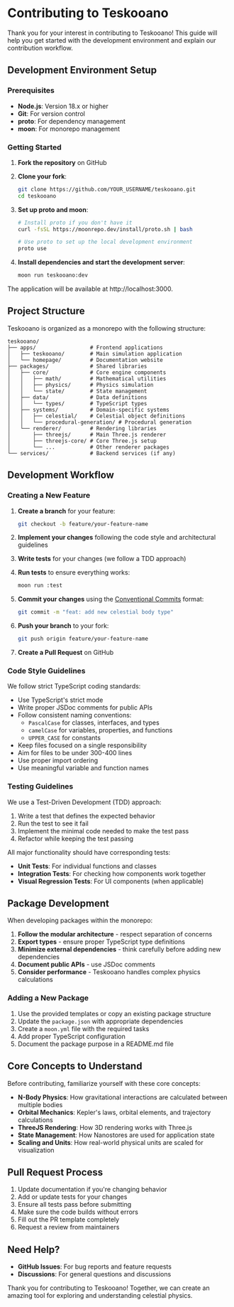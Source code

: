 # Contributing to Teskooano

Thank you for your interest in contributing to Teskooano! This guide will help you get started with the development environment and explain our contribution workflow.

## Development Environment Setup

### Prerequisites

- **Node.js**: Version 18.x or higher
- **Git**: For version control
- **proto**: For dependency management
- **moon**: For monorepo management

### Getting Started

1. **Fork the repository** on GitHub

2. **Clone your fork**:
   ```bash
   git clone https://github.com/YOUR_USERNAME/teskooano.git
   cd teskooano
   ```

3. **Set up proto and moon**:
   ```bash
   # Install proto if you don't have it
   curl -fsSL https://moonrepo.dev/install/proto.sh | bash
   
   # Use proto to set up the local development environment
   proto use
   ```

4. **Install dependencies and start the development server**:
   ```bash
   moon run teskooano:dev
   ```

The application will be available at http://localhost:3000.

## Project Structure

Teskooano is organized as a monorepo with the following structure:

```
teskooano/
├── apps/                 # Frontend applications
│   ├── teskooano/        # Main simulation application
│   └── homepage/         # Documentation website
├── packages/             # Shared libraries
│   ├── core/             # Core engine components
│   │   ├── math/         # Mathematical utilities
│   │   ├── physics/      # Physics simulation
│   │   └── state/        # State management
│   ├── data/             # Data definitions
│   │   └── types/        # TypeScript types
│   ├── systems/          # Domain-specific systems
│   │   ├── celestial/    # Celestial object definitions
│   │   └── procedural-generation/ # Procedural generation
│   └── renderer/         # Rendering libraries
│       ├── threejs/      # Main Three.js renderer
│       ├── threejs-core/ # Core Three.js setup
│       └── ...           # Other renderer packages
└── services/             # Backend services (if any)
```

## Development Workflow

### Creating a New Feature

1. **Create a branch** for your feature:
   ```bash
   git checkout -b feature/your-feature-name
   ```

2. **Implement your changes** following the code style and architectural guidelines

3. **Write tests** for your changes (we follow a TDD approach)

4. **Run tests** to ensure everything works:
   ```bash
   moon run :test
   ```

5. **Commit your changes** using the [Conventional Commits](https://www.conventionalcommits.org/) format:
   ```bash
   git commit -m "feat: add new celestial body type"
   ```

6. **Push your branch** to your fork:
   ```bash
   git push origin feature/your-feature-name
   ```

7. **Create a Pull Request** on GitHub

### Code Style Guidelines

We follow strict TypeScript coding standards:

- Use TypeScript's strict mode
- Write proper JSDoc comments for public APIs
- Follow consistent naming conventions:
  - `PascalCase` for classes, interfaces, and types
  - `camelCase` for variables, properties, and functions
  - `UPPER_CASE` for constants
- Keep files focused on a single responsibility
- Aim for files to be under 300-400 lines
- Use proper import ordering
- Use meaningful variable and function names

### Testing Guidelines

We use a Test-Driven Development (TDD) approach:

1. Write a test that defines the expected behavior
2. Run the test to see it fail
3. Implement the minimal code needed to make the test pass
4. Refactor while keeping the test passing

All major functionality should have corresponding tests:

- **Unit Tests**: For individual functions and classes
- **Integration Tests**: For checking how components work together
- **Visual Regression Tests**: For UI components (when applicable)

## Package Development

When developing packages within the monorepo:

1. **Follow the modular architecture** - respect separation of concerns
2. **Export types** - ensure proper TypeScript type definitions
3. **Minimize external dependencies** - think carefully before adding new dependencies
4. **Document public APIs** - use JSDoc comments
5. **Consider performance** - Teskooano handles complex physics calculations

### Adding a New Package

1. Use the provided templates or copy an existing package structure
2. Update the `package.json` with appropriate dependencies
3. Create a `moon.yml` file with the required tasks
4. Add proper TypeScript configuration
5. Document the package purpose in a README.md file

## Core Concepts to Understand

Before contributing, familiarize yourself with these core concepts:

- **N-Body Physics**: How gravitational interactions are calculated between multiple bodies
- **Orbital Mechanics**: Kepler's laws, orbital elements, and trajectory calculations
- **ThreeJS Rendering**: How 3D rendering works with Three.js
- **State Management**: How Nanostores are used for application state
- **Scaling and Units**: How real-world physical units are scaled for visualization

## Pull Request Process

1. Update documentation if you're changing behavior
2. Add or update tests for your changes
3. Ensure all tests pass before submitting
4. Make sure the code builds without errors
5. Fill out the PR template completely
6. Request a review from maintainers

## Need Help?

- **GitHub Issues**: For bug reports and feature requests
- **Discussions**: For general questions and discussions

Thank you for contributing to Teskooano! Together, we can create an amazing tool for exploring and understanding celestial physics. 